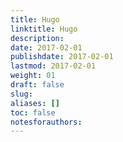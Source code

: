 ```yaml
---
title: Hugo
linktitle: Hugo
description:
date: 2017-02-01
publishdate: 2017-02-01
lastmod: 2017-02-01
weight: 01
draft: false
slug:
aliases: []
toc: false
notesforauthors:
---
```

